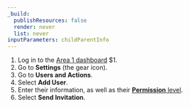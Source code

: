 ```yaml
---
_build:
  publishResources: false
  render: never
  list: never
inputParameters: childParentInfo
---
```


1. Log in to the [Area 1 dashboard](https://horizon.area1security.com/) $1.
2. Go to **Settings** (the gear icon).
3. Go to **Users and Actions**.
4. Select **Add User**.
5. Enter their information, as well as their [**Permission** level](/email-security/account-setup/permissions/).
6. Select **Send Invitation**.